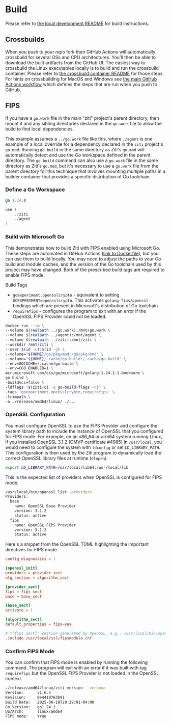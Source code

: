
# Build

Please refer to [the local development README](./doc/002-local-dev.md) for build instructions.

## Crossbuilds

When you push to your repo fork then GitHub Actions will automatically crossbuild for several OSs and CPU architectures. You'll then be able to download the built artifacts from the GitHub UI. The easiest way to crossbuild the Linux executables locally is to build and run the crossbuild container. Please refer to [the crossbuild container README](./docker-images/cross-build/README.md) for those steps. For hints on crossbuilding for MacOS and Windows see [the main GitHub Actions workflow](../.github/workflows/main.yml) which defines the steps that are run when you push to GitHub.

## FIPS

If you have a `go.work` file in the main "ziti" project's parent directory, then mount it and any sibling directories declared in the `go.work` file to allow the build to find local dependencies.

This example assumes a `../go.work` file like this, where `./agent` is one example of a local override for a dependency declared in the `ziti` project's `go.mod`. Running `go build` in the same directory as Ziti's `go.mod` will automatically detect and use the Go workspace defined in the parent directory. The `go build` command can also use a `go.work` file in the same directory as Ziti's `go.mod`, but it's necessary to use a `go.work` file from the parent directory for this technique that involves mounting multiple paths in a builder container that provides a specific distribution of Go toolchain.

### Define a Go Workspace

```go
go 1.24.0

use (
	./ziti
	./agent
)
```

### Build with Microsoft Go

This demonstrates how to build Ziti with FIPS enabled using Microsoft Go. These steps are automated in GitHub Actions ([link to Dockerfile](./dist/docker-images/ziti-cli-fips/Dockerfile)), but you can use them to build locally. You may need to adjust the paths to your Go build and module caches, and the version of the Go toolchain used by this project may have changed. Both of the prescribed build tags are required to enable FIPS mode.

Build Tags

- `goexperiment.opensslcrypto` - equivalent to setting `GOEXPERIMENT=opensslcrypto`. This activates `golang-fips/openssl` bindings which are present in Microsoft's distribution of Go toolchain.
- `requirefips` - configures the program to exit with an error if the OpenSSL FIPS Provider could not be loaded.

```bash
docker run --rm \
--volume $(realpath ../go.work):/mnt/go.work \
--volume $(realpath ../agent):/mnt/agent \
--volume $(realpath ../ziti):/mnt/ziti \
--workdir /mnt/ziti \
--user $(id -u):$(id -g) \
--volume="${HOME}/go/pkg/mod:/go/pkg/mod" \
--volume="${HOME}/.cache/go-build:/.cache/go-build" \
--env=GOCACHE=/.cache/go-build \
--env=CGO_ENABLED=1 \
mcr.microsoft.com/oss/go/microsoft/golang:1.24.1-1-bookworm \
go build \
-buildvcs=false \
-ldflags "$(ziti-ci -q go-build-flags -n)" \
-tags 'goexperiment.opensslcrypto,requirefips' \
-trimpath \
-o ./release/amd64/linux/ ./...
```

### OpenSSL Configuration

You must configure OpenSSL to use the FIPS Provider and configure the system library path to include the instance of OpenSSL that you configured for FIPS mode. For example, on an x86_64 or arm64 system running Linux, if you installed OpenSSL 3.1.2 (CMVP certificate #4985) in `/usr/local`, you would need to configure the system with `ldconfig` or set `LD_LIBRARY_PATH`. This configuration is then used by the Ziti program to dynamically load the correct OpenSSL library files at runtime (`dlopen`).

```bash
export LD_LIBRARY_PATH=/usr/local/lib64:/usr/local/lib
```

This is the expected list of providers when OpenSSL is configured for FIPS mode.

```bash
/usr/local/bin/openssl list -providers
Providers:
  base
    name: OpenSSL Base Provider
    version: 3.1.2
    status: active
  fips
    name: OpenSSL FIPS Provider
    version: 3.1.2
    status: active
```

Here's a snippet from the OpenSSL TOML highlighting the important directives for FIPS mode.

```toml
config_diagnostics = 1

[openssl_init]
providers = provider_sect
alg_section = algorithm_sect

[provider_sect]
fips = fips_sect
base = base_sect

[base_sect]
activate = 1

[algorithm_sect]
default_properties = fips=yes

# "[fips_sect]" section generated by OpenSSL, e.g., /usr/local/bin/openssl fipsinstall -out /usr/local/ssl/fipsmodule.cnf -module "/usr/local/lib64/ossl-modules/fips.so"
.include /usr/local/ssl/fipsmodule.cnf
```

### Confirm FIPS Mode

You can confirm that FIPS mode is enabled by running the following command. The program will exit with an error if it was built with tag `requirefips` but the OpenSSL FIPS Provider is not loaded in the OpenSSL context.

```bash
./release/amd64/linux/ziti version --verbose
Version:      v1.6.4
Revision:     0e4419763b91
Build Date:   2025-06-18T20:29:01-04:00
Go Version:   go1.24.1
OS/Arch:      linux/amd64
FIPS mode:    true
```